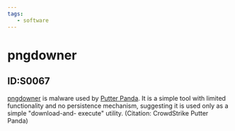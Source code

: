 ```yaml
---
tags:
   - software
---
```

# pngdowner
## ID:S0067
[pngdowner](/mitre/software/S0067) is malware used by [Putter Panda](/mitre/groups/G0024). It is a simple tool with limited functionality and no persistence mechanism, suggesting it is used only as a simple "download-and-
execute" utility. (Citation: CrowdStrike Putter Panda)
